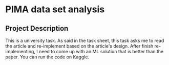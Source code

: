<h1>PIMA data set analysis</h1>

<h2>Project Description</h2>

<p>This is a university task. As said in the task sheet, this task asks me to read the article and re-implement based on the article's design. After finish re-implementing, I need
to come up with an ML solution that is better than the paper. You can run the code on Kaggle.</p>
